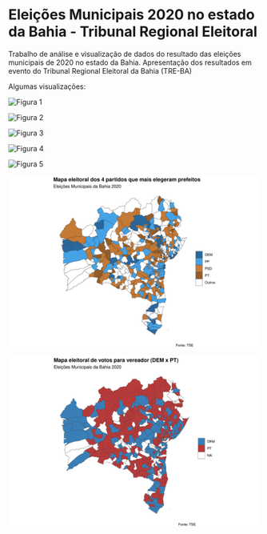 # Eleições Municipais 2020 no estado da Bahia - Tribunal Regional Eleitoral 

Trabalho de análise e visualização de dados do resultado das eleições municipais de 2020 no estado da Bahia. Apresentação dos resultados em evento do Tribunal Regional Eleitoral da Bahia (TRE-BA)

Algumas visualizações:

![Figura 1](/viz/gráfico/coligacoes.png)

![Figura 2](/viz/gráfico/comparativo_vereadores.png)

![Figura 3](/viz/gráfico/prefeitos_idh.png)

![Figura 4](/viz/gráfico/n_vereadores_eleitos.png)

![Figura 5](/viz/gráfico/covid_abstencoes.png)

![Mapa 1](/viz/mapa/mapa_prefeituras.png)

![Mapa 2](/viz/mapa/vereadores_dem_pt.png)






